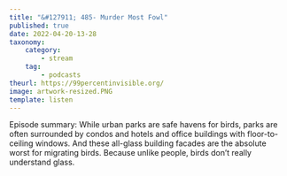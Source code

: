 ```yaml
---
title: "&#127911; 485- Murder Most Fowl"
published: true
date: 2022-04-20-13-28
taxonomy:
    category:
        - stream
    tag:
        - podcasts
theurl: https://99percentinvisible.org/
image: artwork-resized.PNG
template: listen
---
```


Episode summary: While urban parks are safe havens for birds, parks are often surrounded by condos and hotels and office buildings with floor-to-ceiling windows. And these all-glass building facades are the absolute worst for migrating birds. Because unlike people, birds don&rsquo;t really understand glass.
